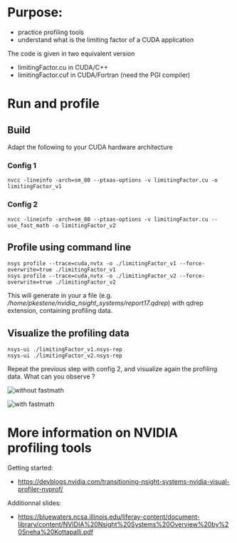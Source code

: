# Purpose:

- practice profiling tools
- understand what is the limiting factor of a CUDA application

The code is given in two equivalent version
- limitingFactor.cu in CUDA/C++
- limitingFactor.cuf in CUDA/Fortran (need the PGI compiler)

# Run and profile

## Build

Adapt the following to your CUDA hardware architecture

### Config 1

```shell
nvcc -lineinfo -arch=sm_80 --ptxas-options -v limitingFactor.cu -o limitingFactor_v1
```

### Config 2

```shell
nvcc -lineinfo -arch=sm_80 --ptxas-options -v limitingFactor.cu --use_fast_math -o limitingFactor_v2
```

## Profile using command line

```shell
nsys profile --trace=cuda,nvtx -o ./limitingFactor_v1 --force-overwrite=true ./limitingFactor_v1
nsys profile --trace=cuda,nvtx -o ./limitingFactor_v2 --force-overwrite=true ./limitingFactor_v2
```

This will generate in your a file (e.g. _/home/pkestene/nvidia_nsight_systems/report17.qdrep_) with qdrep extension, containing profiling data.

## Visualize the profiling data

```shell
nsys-ui ./limitingFactor_v1.nsys-rep
nsys-ui ./limitingFactor_v2.nsys-rep
```

Repeat the previous step with config 2, and visualize again the profiling data.
What can you observe ?

![without fastmath](./limitingFactor.png)

![with fastmath](./limitingFactor_fast_math.png)

# More information on NVIDIA profiling tools

Getting started:

- https://devblogs.nvidia.com/transitioning-nsight-systems-nvidia-visual-profiler-nvprof/

Additionnal slides:

- https://bluewaters.ncsa.illinois.edu/liferay-content/document-library/content/NVIDIA%20Nsight%20Systems%20Overview%20by%20Sneha%20Kottapalli.pdf
